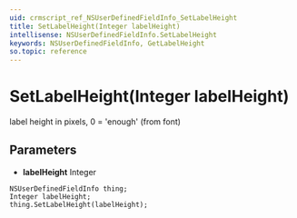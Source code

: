 ```yaml
---
uid: crmscript_ref_NSUserDefinedFieldInfo_SetLabelHeight
title: SetLabelHeight(Integer labelHeight)
intellisense: NSUserDefinedFieldInfo.SetLabelHeight
keywords: NSUserDefinedFieldInfo, GetLabelHeight
so.topic: reference
---
```


# SetLabelHeight(Integer labelHeight)

label height in pixels, 0 = 'enough' (from font)

## Parameters

* **labelHeight** Integer

```crmscript
NSUserDefinedFieldInfo thing;
Integer labelHeight;
thing.SetLabelHeight(labelHeight);
```

